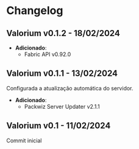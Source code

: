 # Changelog

Valorium v0.1.2 - 18/02/2024
---------------
 
- **Adicionado**:
  - Fabric API v0.92.0

Valorium v0.1.1 - 13/02/2024
---------------

 Configurada a atualização automática do servidor.
 
- **Adicionado**:
  - Packwiz Server Updater v2.1.1

Valorium v0.1 - 11/02/2024
---------------

 Commit inicial
